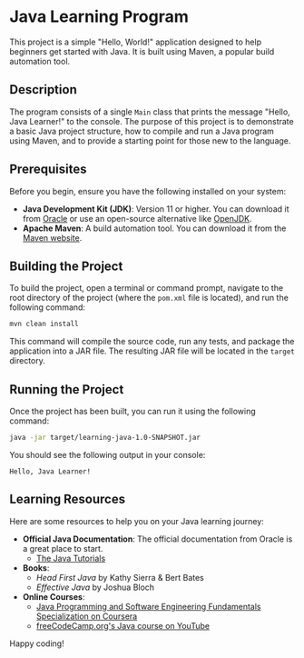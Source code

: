 # Java Learning Program

This project is a simple "Hello, World!" application designed to help beginners get started with Java. It is built using Maven, a popular build automation tool.

## Description

The program consists of a single `Main` class that prints the message "Hello, Java Learner!" to the console. The purpose of this project is to demonstrate a basic Java project structure, how to compile and run a Java program using Maven, and to provide a starting point for those new to the language.

## Prerequisites

Before you begin, ensure you have the following installed on your system:

*   **Java Development Kit (JDK)**: Version 11 or higher. You can download it from [Oracle](https://www.oracle.com/java/technologies/javase-jdk11-downloads.html) or use an open-source alternative like [OpenJDK](https://openjdk.java.net/).
*   **Apache Maven**: A build automation tool. You can download it from the [Maven website](https://maven.apache.org/download.cgi).

## Building the Project

To build the project, open a terminal or command prompt, navigate to the root directory of the project (where the `pom.xml` file is located), and run the following command:

```bash
mvn clean install
```

This command will compile the source code, run any tests, and package the application into a JAR file. The resulting JAR file will be located in the `target` directory.

## Running the Project

Once the project has been built, you can run it using the following command:

```bash
java -jar target/learning-java-1.0-SNAPSHOT.jar
```

You should see the following output in your console:

```
Hello, Java Learner!
```

## Learning Resources

Here are some resources to help you on your Java learning journey:

*   **Official Java Documentation**: The official documentation from Oracle is a great place to start.
    *   [The Java Tutorials](https://docs.oracle.com/javase/tutorial/)
*   **Books**:
    *   *Head First Java* by Kathy Sierra & Bert Bates
    *   *Effective Java* by Joshua Bloch
*   **Online Courses**:
    *   [Java Programming and Software Engineering Fundamentals Specialization on Coursera](https://www.coursera.org/specializations/java-programming)
    *   [freeCodeCamp.org's Java course on YouTube](https://www.youtube.com/watch?v=A74TOX803D0)

Happy coding!
